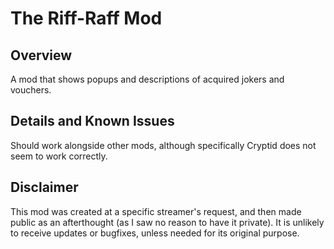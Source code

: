 # The Riff-Raff Mod

## Overview

A mod that shows popups and descriptions of acquired jokers and vouchers.

## Details and Known Issues

Should work alongside other mods, although specifically Cryptid does not seem to work correctly.

## Disclaimer

This mod was created at a specific streamer's request, and then made public as an afterthought (as I saw no reason to have it private). It is unlikely to receive updates or bugfixes, unless needed for its original purpose.
